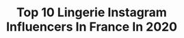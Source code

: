 ---
title: Top 10 Lingerie Instagram Influencers In France In 2020
description: >-
  Find top lingerie Instagram influencers in France in 2020. Most popular hashtags: #restezchezvous #stayhome #confinement #ootd.
platform: Instagram
profiles:
  - username: "__mufinbackupaccount"
    fullname: >-
      Alpha Female ♀️
    location: "France"
    followers: 5654
    engagement: 1550
    commentsToLikes: 0.025450
    avatar: "https://scontent-ams4-1.cdninstagram.com/v/t51.2885-19/s320x320/90965753_581092952481696_5474007622015254528_n.jpg?_nc_ht=scontent-ams4-1.cdninstagram.com&_nc_ohc=H8JhgODL35YAX8roTSf&oh=18ce6d1e94e78d856e3de5438db86aee&oe=5EB9C3F3"
    verified: false
    hashtags: "#portrait, #jewerly, #model"
  - username: "misslegs.fr"
    fullname: >-
      MissLegs 👠
    location: "France"
    followers: 53651
    engagement: 402
    commentsToLikes: 0.034709
    avatar: "https://scontent-ams4-1.cdninstagram.com/v/t51.2885-19/s320x320/75234563_566934893851350_8237748506383613952_n.jpg?_nc_ht=scontent-ams4-1.cdninstagram.com&_nc_ohc=g2H5ivwVZJcAX_j0s64&oh=2725e30131b6d54844e410e0ad5f41da&oe=5EB806F6"
    verified: false
    hashtags: "#legsday, #girlspower, #cosyhome, #dreamer"
  - username: "michaelastark"
    fullname: >-
      Michaela Stark
    location: "France"
    followers: 2528
    engagement: 1756
    commentsToLikes: 0.024856
    avatar: "https://scontent-ams4-1.cdninstagram.com/v/t51.2885-19/s320x320/20347019_501340436865292_3175165774566260736_a.jpg?_nc_ht=scontent-ams4-1.cdninstagram.com&_nc_ohc=8gnj3qYMXSkAX_Ued37&oh=644839d73328b4afebfaf4d49d8bc704&oe=5E84157E"
    verified: false
    hashtags: ""
  - username: "privatepleasurements"
    fullname: >-
      Private Pleasurements
    location: "France"
    followers: 119273
    engagement: 141
    commentsToLikes: 0.005159
    avatar: "https://scontent-lhr8-1.cdninstagram.com/v/t51.2885-19/s320x320/47325591_367015117398243_2599310810220068864_n.jpg?_nc_ht=scontent-lhr8-1.cdninstagram.com&_nc_ohc=VMfIw6SDYBwAX9X9Umv&oh=756cd0c46aee612bdfd5f6faf5406252&oe=5EBBD97A"
    verified: false
    hashtags: "#luxurylingerie, #timetoplay, #makepleasureinside, #rosepetals"
  - username: "martinelightblue"
    fullname: >-
      Fanette
    location: "France"
    followers: 21070
    engagement: 386
    commentsToLikes: 0.013933
    avatar: "https://scontent-cdt1-1.cdninstagram.com/v/t51.2885-19/s320x320/73420471_673341099825187_6461181704399749120_n.jpg?_nc_ht=scontent-cdt1-1.cdninstagram.com&_nc_ohc=g8k4B_YnZ68AX9MDID2&oh=1a5066001d4d76f39302789abb8ed0b7&oe=5EB3646B"
    verified: false
    hashtags: ""
  - username: "marionmay"
    fullname: >-
      Marion May Lingerie
    location: "France"
    followers: 7752
    engagement: 616
    commentsToLikes: 0.008156
    avatar: "https://scontent-ams4-1.cdninstagram.com/v/t51.2885-19/s320x320/18645225_1718765541757110_5066380603893481472_a.jpg?_nc_ht=scontent-ams4-1.cdninstagram.com&_nc_ohc=u-szghc4MmkAX_HNK2d&oh=cf0a921b35656de712abe011688dea7d&oe=5EB13A32"
    verified: false
    hashtags: "#marionmaylingerie, #sororitywillsaveus, #supportsmallbusiness, #limitededition"
  - username: "sice_reine"
    fullname: >-
      Reine PAMBA
    location: "France"
    followers: 38479
    engagement: 919
    commentsToLikes: 0.043585
    avatar: "https://scontent-lhr8-1.cdninstagram.com/v/t51.2885-19/s320x320/41266535_974178409438144_841205993877536768_n.jpg?_nc_ht=scontent-lhr8-1.cdninstagram.com&_nc_ohc=Tlb6EvzLonQAX8Ks4L_&oh=75eb8a319b8fffe99a0b02eaeabd0147&oe=5EBA3FDC"
    verified: false
    hashtags: "#chanelbag, #makeupaddict, #johnfrieda, #octolyfamily"
  - username: "beafitmom.nl"
    fullname: >-
      Claudia Kooij FitFashionBeauty
    location: "France"
    followers: 27433
    engagement: 580
    commentsToLikes: 0.192147
    avatar: "https://scontent-lhr8-1.cdninstagram.com/v/t51.2885-19/s320x320/57623864_429076894332788_3897285609659564032_n.jpg?_nc_ht=scontent-lhr8-1.cdninstagram.com&_nc_ohc=kNaL5xhpipUAX_baa8x&oh=bef8883a9d50f5aef3fba8250f1c4301&oe=5EBA2BEB"
    verified: false
    hashtags: "#fashionmom, #greeneyes, #coronav, #familytime"
  - username: "nolwenn_vigouroux"
    fullname: >-
      nolwenn_vigouroux
    location: "France"
    followers: 36225
    engagement: 538
    commentsToLikes: 0.135735
    avatar: "https://scontent-amt2-1.cdninstagram.com/v/t51.2885-19/s320x320/81165732_573621083221587_7902002829726842880_n.jpg?_nc_ht=scontent-amt2-1.cdninstagram.com&_nc_ohc=8EozZYKmzCEAX_HX1hl&oh=1ca76fb7327535988ed4a591309a50c1&oe=5EB7AE7D"
    verified: false
    hashtags: "#photography, #vacancesausoleil, #babyonboard, #babygirl"
  - username: "sowhaou"
    fullname: >-
      𝗦 𝗢 𝗟 𝗘 𝗡 𝗘
    location: "France"
    followers: 2917
    engagement: 1646
    commentsToLikes: 0.132894
    avatar: "https://scontent-ssn1-1.cdninstagram.com/v/t51.2885-19/s320x320/57160293_512733882594389_3849922630169657344_n.jpg?_nc_ht=scontent-ssn1-1.cdninstagram.com&_nc_ohc=bVHWOZtQMSYAX8B7w6M&oh=1e278cba858c3dbd37cd4b4e4fe2a7e2&oe=5EA81051"
    verified: false
    hashtags: "#activitemanuelle, #viedemaman, #mumlifestyle, #lectureencours"
---